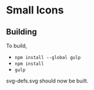 Small Icons
===========

Building
--------

To build, 

- `npm install --global gulp`
- `npm install`
- `gulp`

svg-defs.svg should now be built.
